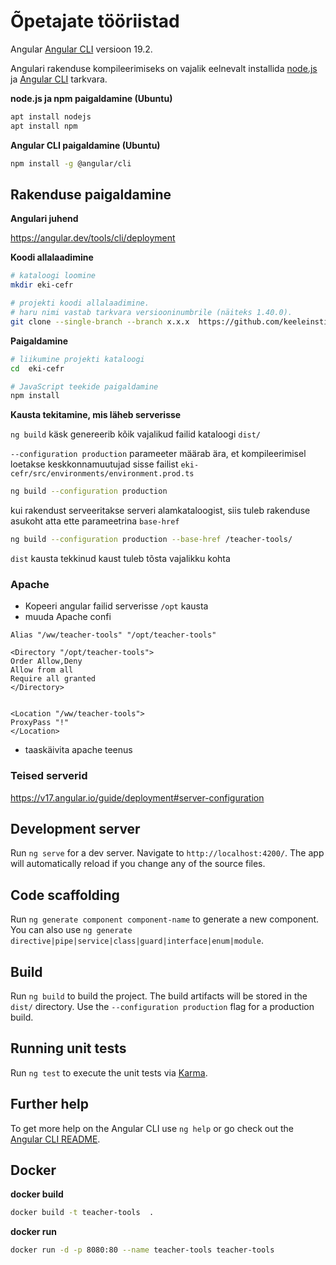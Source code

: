 # Õpetajate tööriistad

Angular [Angular CLI](https://github.com/angular/angular-cli) versioon 19.2.

Angulari rakenduse kompileerimiseks on vajalik eelnevalt installida [node.js](https://nodejs.org) ja [Angular CLI](https://github.com/angular/angular-cli) tarkvara.

**node.js ja npm paigaldamine (Ubuntu)**

```bash
apt install nodejs
apt install npm
```

**Angular CLI paigaldamine (Ubuntu)**

```bash
npm install -g @angular/cli
```

## Rakenduse paigaldamine

**Angulari juhend**

https://angular.dev/tools/cli/deployment

**Koodi allalaadimine**

```bash
# kataloogi loomine
mkdir eki-cefr

# projekti koodi allalaadimine.
# haru nimi vastab tarkvara versiooninumbrile (näiteks 1.40.0).
git clone --single-branch --branch x.x.x  https://github.com/keeleinstituut/eki-cefr.git
```

**Paigaldamine**

```bash
# liikumine projekti kataloogi
cd  eki-cefr

# JavaScript teekide paigaldamine
npm install
```

**Kausta tekitamine, mis läheb serverisse**

<code>ng build</code> käsk genereerib kõik vajalikud failid kataloogi <code>dist/</code>

<code>--configuration production</code> parameeter määrab ära, et kompileerimisel loetakse keskkonnamuutujad sisse failist <code>eki-cefr/src/environments/environment.prod.ts</code>

```bash
ng build --configuration production
```

kui rakendust serveeritakse serveri alamkataloogist, siis tuleb rakenduse asukoht atta ette parameetrina <code>base-href</code>

```bash
ng build --configuration production --base-href /teacher-tools/
```

<code>dist</code> kausta tekkinud kaust tuleb tõsta vajalikku kohta

### Apache

- Kopeeri angular failid serverisse <code>/opt</code> kausta
- muuda Apache confi

```
Alias "/ww/teacher-tools" "/opt/teacher-tools"

<Directory "/opt/teacher-tools">
Order Allow,Deny
Allow from all
Require all granted
</Directory>


<Location "/ww/teacher-tools">
ProxyPass "!"
</Location>
```

- taaskäivita apache teenus

### Teised serverid

https://v17.angular.io/guide/deployment#server-configuration

## Development server

Run `ng serve` for a dev server. Navigate to `http://localhost:4200/`. The app will automatically reload if you change any of the source files.

## Code scaffolding

Run `ng generate component component-name` to generate a new component. You can also use `ng generate directive|pipe|service|class|guard|interface|enum|module`.

## Build

Run `ng build` to build the project. The build artifacts will be stored in the `dist/` directory. Use the `--configuration production` flag for a production build.

## Running unit tests

Run `ng test` to execute the unit tests via [Karma](https://karma-runner.github.io).

## Further help

To get more help on the Angular CLI use `ng help` or go check out the [Angular CLI README](https://github.com/angular/angular-cli/blob/master/README.md).

## Docker

**docker build**

```bash
docker build -t teacher-tools  .
```

**docker run**

```bash
docker run -d -p 8080:80 --name teacher-tools teacher-tools
```
